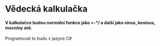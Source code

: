 # Vědecká kalkulačka

#### V kalkulačce budou normální funkce jako +-*/ a další jako sinus, kosinus, mocniny atd.
Programovat to budu v jazyce C#
